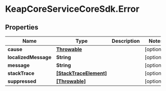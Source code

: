 # KeapCoreServiceCoreSdk.Error

## Properties

Name | Type | Description | Notes
------------ | ------------- | ------------- | -------------
**cause** | [**Throwable**](Throwable.md) |  | [optional] 
**localizedMessage** | **String** |  | [optional] 
**message** | **String** |  | [optional] 
**stackTrace** | [**[StackTraceElement]**](StackTraceElement.md) |  | [optional] 
**suppressed** | [**[Throwable]**](Throwable.md) |  | [optional] 


